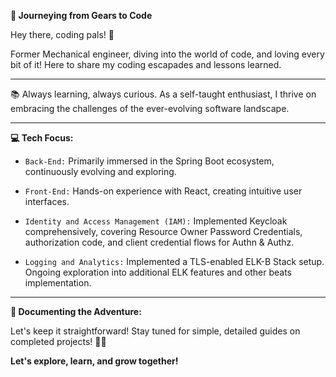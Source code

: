 **🚀 Journeying from Gears to Code**

Hey there, coding pals! 👋 

Former Mechanical engineer, diving into the world of code, and loving every bit of it! Here to share my coding escapades and lessons learned.

<hr/>

📚 Always learning, always curious. As a self-taught enthusiast, I thrive on embracing the challenges of the ever-evolving software landscape.

<hr/>

**💻 Tech Focus:**

- `Back-End:` Primarily immersed in the Spring Boot ecosystem, continuously evolving and exploring.

- `Front-End:` Hands-on experience with React, creating intuitive user interfaces.

- `Identity and Access Management (IAM):` Implemented Keycloak comprehensively, covering Resource Owner Password Credentials, authorization code, and client credential flows for Authn & Authz.

- `Logging and Analytics:` Implemented a TLS-enabled ELK-B Stack setup. Ongoing exploration into additional ELK features and other beats implementation.

<hr/>

**📄 Documenting the Adventure:**

Let's keep it straightforward! Stay tuned for simple, detailed guides on completed projects! 🚀📖


**Let's explore, learn, and grow together!**

<!---
hamid-jaafary/hamid-jaafary is a ✨ special ✨ repository because its `README.md` (this file) appears on your GitHub profile.
You can click the Preview link to take a look at your changes.
--->
